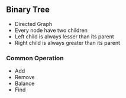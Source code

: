 ## Binary Tree
- Directed Graph
- Every node have two children
- Left child is always lesser than its parent
- Right child is always greater than its parent

### Common Operation
- Add
- Remove
- Balance
- Find
